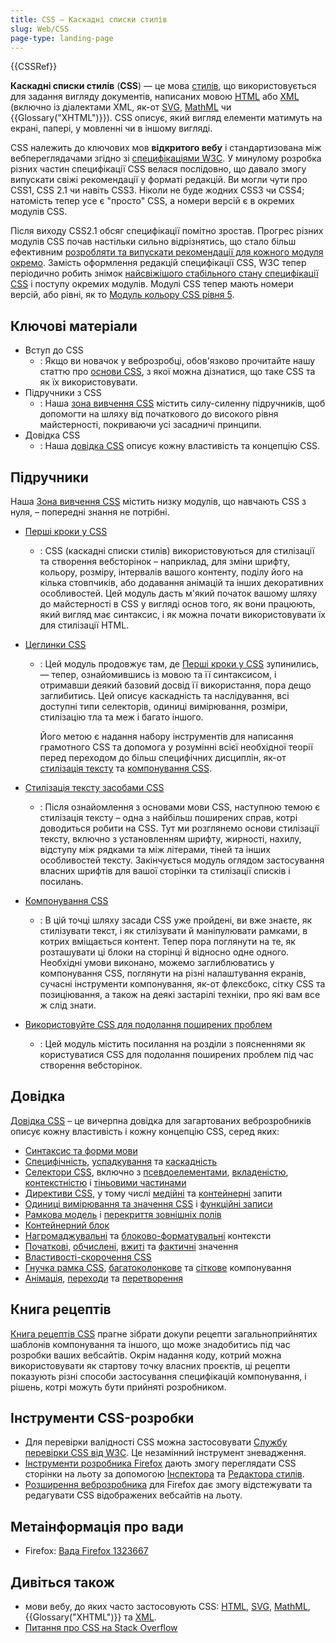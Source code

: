 ```yaml
---
title: CSS – Каскадні списки стилів
slug: Web/CSS
page-type: landing-page
---
```


{{CSSRef}}

**Каскадні списки стилів** (**CSS**) — це мова [стилів](docs/Web/API/StyleSheet), що використовується для задання вигляду документів, написаних мовою [HTML](/uk/docs/Web/HTML) або [XML](/uk/docs/Web/XML/XML_introduction) (включно із діалектами XML, як-от [SVG](/uk/docs/Web/SVG), [MathML](/uk/docs/Web/MathML) чи {{Glossary("XHTML")}}). CSS описує, який вигляд елементи матимуть на екрані, папері, у мовленні чи в іншому вигляді.

CSS належить до ключових мов **відкритого вебу** і стандартизована між вебпереглядачами згідно зі [специфікаціями W3C](https://www.w3.org/Style/CSS/#specs). У минулому розробка різних частин специфікації CSS велася послідовно, що давало змогу випускати свіжі рекомендації у форматі редакцій. Ви могли чути про CSS1, CSS 2.1 чи навіть CSS3. Ніколи не буде жодних CSS3 чи CSS4; натомість тепер усе є "просто" CSS, а номери версій є в окремих модулів CSS.

Після виходу CSS2.1 обсяг специфікації помітно зростав. Прогрес різних модулів CSS почав настільки сильно відрізнятись, що стало більш ефективним [розробляти та випускати рекомендації для кожного модуля окремо](https://www.w3.org/Style/CSS/current-work). Замість оформлення редакцій специфікації CSS, W3C тепер періодично робить знімок [найсвіжішого стабільного стану специфікації CSS](https://www.w3.org/TR/css/) і поступу окремих модулів. Модулі CSS тепер мають номери версій, або рівні, як то [Модуль кольору CSS рівня 5](https://drafts.csswg.org/css-color-5/).

## Ключові матеріали

- Вступ до CSS
  - : Якщо ви новачок у веброзробці, обов'язково прочитайте нашу статтю про [основи CSS](/uk/docs/Learn/Getting_started_with_the_web/CSS_basics), з якої можна дізнатися, що таке CSS та як їх використовувати.
- Підручники з CSS
  - : Наша [зона вивчення CSS](/uk/docs/Learn/CSS) містить силу-силенну підручників, щоб допомогти на шляху від початкового до високого рівня майстерності, покриваючи усі засадничі принципи.
- Довідка CSS
  - : Наша [довідка CSS](/uk/docs/Web/CSS/Reference) описує кожну властивість та концепцію CSS.

## Підручники

Наша [Зона вивчення CSS](/uk/docs/Learn/CSS) містить низку модулів, що навчають CSS з нуля, – попередні знання не потрібні.

- [Перші кроки у CSS](/uk/docs/Learn/CSS/First_steps)
  - : CSS (каскадні списки стилів) використовуються для стилізації та створення вебсторінок – наприклад, для зміни шрифту, кольору, розміру, інтервалів вашого контенту, поділу його на кілька стовпчиків, або додавання анімацій та інших декоративних особливостей. Цей модуль дасть м'який початок вашому шляху до майстерності в CSS у вигляді основ того, як вони працюють, який вигляд має синтаксис, і як можна почати використовувати їх для стилізації HTML.
- [Цеглинки CSS](/uk/docs/Learn/CSS/Building_blocks)

  - : Цей модуль продовжує там, де [Перші кроки у CSS](/uk/docs/Learn/CSS/First_steps) зупинились, — тепер, ознайомившись із мовою та її синтаксисом, і отримавши деякий базовий досвід її використання, пора дещо заглибитись. Цей описує каскадність та наслідування, всі доступні типи селекторів, одиниці вимірювання, розміри, стилізацію тла та меж і багато іншого.

    Його метою є надання набору інструментів для написання грамотного CSS та допомога у розумінні всієї необхідної теорії перед переходом до більш специфічних дисциплін, як-от [стилізація тексту](/uk/docs/Learn/CSS/Styling_text) та [компонування CSS](/uk/docs/Learn/CSS/CSS_layout).

- [Стилізація тексту засобами CSS](/uk/docs/Learn/CSS/Styling_text)

  - : Після ознайомлення з основами мови CSS, наступною темою є стилізація тексту – одна з найбільш поширених справ, котрі доводиться робити на CSS. Тут ми розглянемо основи стилізації тексту, включно з установленням шрифту, жирності, нахилу, відступу між рядками та між літерами, тіней та інших особливостей тексту. Закінчується модуль оглядом застосування власних шрифтів для вашої сторінки та стилізації списків і посилань.

- [Компонування CSS](/uk/docs/Learn/CSS/CSS_layout)

  - : В цій точці шляху засади CSS уже пройдені, ви вже знаєте, як стилізувати текст, і як стилізувати й маніпулювати рамками, в котрих вміщається контент. Тепер пора поглянути на те, як розташувати ці блоки на сторінці й відносно одне одного. Необхідні умови виконано, можемо заглиблюватись у компонування CSS, поглянути на різні налаштування екранів, сучасні інструменти компонування, як-от флексбокс, сітку CSS та позиціювання, а також на деякі застарілі техніки, про які вам все ж слід знати.

- [Використовуйте CSS для подолання поширених проблем](/uk/docs/Learn/CSS/Howto)
  - : Цей модуль містить посилання на розділи з поясненнями як користуватися CSS для подолання поширених проблем під час створення вебсторінок.

## Довідка

[Довідка CSS](/uk/docs/Web/CSS/Reference) – це вичерпна довідка для загартованих веброзробників описує кожну властивість і кожну концепцію CSS, серед яких:

- [Синтаксис та форми мови](/uk/docs/Web/CSS/Syntax)
- [Специфічність](/uk/docs/Web/CSS/Specificity), [успадкування](/uk/docs/Web/CSS/Inheritance) та [каскадність](/uk/docs/Web/CSS/Cascade)
- [Селектори CSS](/uk/docs/Web/CSS/CSS_selectors), включно з [псевдоелементами](/uk/docs/Web/CSS/CSS_pseudo-elements), [вкладеністю](/uk/docs/Web/CSS/CSS_nesting), [контекстністю](/uk/docs/Web/CSS/CSS_scoping) і [тіньовими частинами](/uk/docs/Web/CSS/CSS_shadow_parts)
- [Директиви CSS](/uk/docs/Web/CSS/At-rule), у тому числі [медійні](/uk/docs/Web/CSS/CSS_media_queries) та [контейнерні](/uk/docs/Web/CSS/CSS_containment) запити
- [Одиниці вимірювання та значення CSS](/uk/docs/Web/CSS/CSS_Values_and_Units) і [функційні записи](/uk/docs/Web/CSS/CSS_Functions)
- [Рамкова модель](/uk/docs/Web/CSS/CSS_box_model/Introduction_to_the_CSS_box_model) і [перекриття зовнішніх полів](/uk/docs/Web/CSS/CSS_box_model/Mastering_margin_collapsing)
- [Контейнерний блок](/uk/docs/Web/CSS/Containing_block)
- [Нагромаджувальні](/uk/docs/Web/CSS/CSS_positioned_layout/Understanding_z-index/Stacking_context) та [блоково-форматувальні](/uk/docs/Web/CSS/CSS_display/Block_formatting_context) контексти
- [Початкові](/uk/docs/Web/CSS/initial_value), [обчислені](/uk/docs/Web/CSS/computed_value), [вжиті](/uk/docs/Web/CSS/used_value) та [фактичні](/uk/docs/Web/CSS/actual_value) значення
- [Властивості-скорочення CSS](/uk/docs/Web/CSS/Shorthand_properties)
- [Гнучка рамка CSS](/uk/docs/Web/CSS/CSS_flexible_box_layout), [багатоколонкове](/uk/docs/Web/CSS/CSS_multicol_layout) та [сіткове](/uk/docs/Web/CSS/CSS_grid_layout) компонування
- [Анімація](/uk/docs/Web/CSS/CSS_animation), [переходи](/uk/docs/Web/CSS/CSS_transitions) та [перетворення](/uk/docs/Web/CSS/CSS_transforms)

## Книга рецептів

[Книга рецептів CSS](/uk/docs/Web/CSS/Layout_cookbook) прагне зібрати докупи рецепти загальноприйнятих шаблонів компонування та іншого, що може знадобитись під час розробки ваших вебсайтів. Окрім надання коду, котрий можна використовувати як стартову точку власних проєктів, ці рецепти показують різні способи застосування специфікацій компонування, і рішень, котрі можуть бути прийняті розробником.

## Інструменти CSS-розробки

- Для перевірки валідності CSS можна застосовувати [Службу перевірки CSS від W3C](https://jigsaw.w3.org/css-validator/). Це незамінний інструмент зневадження.
- [Інструменти розробника Firefox](https://firefox-source-docs.mozilla.org/devtools-user/index.html) дають змогу переглядати CSS сторінки на льоту за допомогою [Інспектора](https://firefox-source-docs.mozilla.org/devtools-user/page_inspector/index.html) та [Редактора стилів](https://firefox-source-docs.mozilla.org/devtools-user/style_editor/index.html).
- [Розширення веброзробника](https://addons.mozilla.org/uk/firefox/addon/web-developer/) для Firefox дає змогу відстежувати та редагувати CSS відображених вебсайтів на льоту.

## Метаінформація про вади

- Firefox: [Вада Firefox 1323667](https://bugzil.la/1323667)

## Дивіться також

- мови вебу, до яких часто застосовують CSS: [HTML](/uk/docs/Web/HTML), [SVG](/uk/docs/Web/SVG), [MathML](/uk/docs/Web/MathML), {{Glossary("XHTML")}} та [XML](/uk/docs/Web/XML/XML_introduction).
- [Питання про CSS на Stack Overflow](https://stackoverflow.com/questions/tagged/css)
